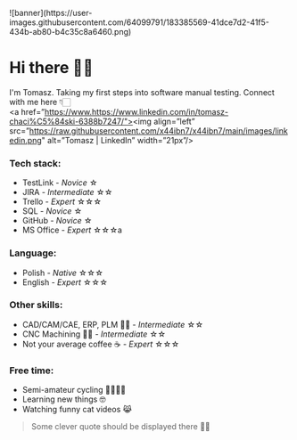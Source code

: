 <p align=”center”>
![banner](https://user-images.githubusercontent.com/64099791/183385569-41dce7d2-41f5-434b-ab80-b4c35c8a6460.png)
</p>

# Hi there 🙋‍♂️
I'm Tomasz. Taking my first steps into software manual testing. Connect with me here 👇🏻<br>
<a href=”https://www.https://www.linkedin.com/in/tomasz-chaci%C5%84ski-6388b7247/"><img align=”left” src=”https://raw.githubusercontent.com/x44ibn7/x44ibn7/main/images/linkedin.png" alt=”Tomasz | LinkedIn” width=”21px”/></a>


### Tech stack:
- TestLink - *Novice* ☆
- JIRA - *Intermediate* ☆☆
- Trello - *Expert* ☆☆☆
- SQL - *Novice* ☆
- GitHub - *Novice* ☆
- MS Office - *Expert* ☆☆☆a
### Language:
- Polish - *Native* ☆☆☆
- English - *Expert* ☆☆☆
### Other skills:
- CAD/CAM/CAE, ERP, PLM 👨‍💻 - *Intermediate* ☆☆
- CNC Machining 👨‍🔧 - *Intermediate* ☆☆
- Not your average coffee ☕️ - *Expert* ☆☆☆
### Free time:
- Semi-amateur cycling 🚴‍♂️🚵‍♂️
- Learning new things 🤓
- Watching funny cat videos 😹



> Some clever quote should be displayed there 🤷‍♂️


[//]: # (These are reference links used in the body of this note and get stripped out when the markdown processor does its job. There is no need to format nicely because it shouldn't be seen. Thanks SO - http://stackoverflow.com/questions/4823468/store-comments-in-markdown-syntax)

   [dill]: <https://github.com/joemccann/dillinger>
   [git-repo-url]: <https://github.com/joemccann/dillinger.git>
   [john gruber]: <http://daringfireball.net>
   [df1]: <http://daringfireball.net/projects/markdown/>
   [markdown-it]: <https://github.com/markdown-it/markdown-it>
   [Ace Editor]: <http://ace.ajax.org>
   [node.js]: <http://nodejs.org>
   [Twitter Bootstrap]: <http://twitter.github.com/bootstrap/>
   [jQuery]: <http://jquery.com>
   [@tjholowaychuk]: <http://twitter.com/tjholowaychuk>
   [express]: <http://expressjs.com>
   [AngularJS]: <http://angularjs.org>
   [Gulp]: <http://gulpjs.com>

   [PlDb]: <https://github.com/joemccann/dillinger/tree/master/plugins/dropbox/README.md>
   [PlGh]: <https://github.com/joemccann/dillinger/tree/master/plugins/github/README.md>
   [PlGd]: <https://github.com/joemccann/dillinger/tree/master/plugins/googledrive/README.md>
   [PlOd]: <https://github.com/joemccann/dillinger/tree/master/plugins/onedrive/README.md>
   [PlMe]: <https://github.com/joemccann/dillinger/tree/master/plugins/medium/README.md>
   [PlGa]: <https://github.com/RahulHP/dillinger/blob/master/plugins/googleanalytics/README.md>
